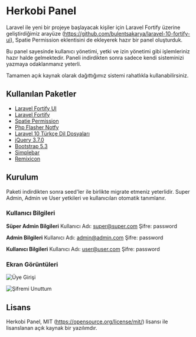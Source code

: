 
# Herkobi Panel
Laravel ile yeni bir projeye başlayacak kişiler için Laravel Fortify üzerine geliştirdiğimiz arayüze (https://github.com/bulentsakarya/laravel-10-fortify-ui), Spatie Permission eklentisini de ekleyerek hazır bir panel oluşturduk.

Bu panel sayesinde kullanıcı yönetimi, yetki ve izin yönetimi gibi işlemleriniz hazır halde gelmektedir. Paneli indirdikten sonra sadece kendi sisteminizi yazmaya odaklanmanız yeterli.

Tamamen açık kaynak olarak dağıttığımız sistemi rahatlıkla kullanabilirsiniz.

## Kullanılan Paketler

- [Laravel Fortify UI](https://github.com/bulentsakarya/laravel-10-fortify-ui)
- [Laravel Fortify](https://laravel.com/docs/10.x/fortify)
- [Spatie Permission](https://github.com/spatie/laravel-permission)
- [Php Flasher Notfy](https://github.com/php-flasher/flasher-notyf-laravel)
- [Laravel 10 Türkçe Dil Dosyaları](https://github.com/laravel-tr/Laravel10-lang)
- [jQuery 3.7.0](https://jquery.com/)
- [Bootstrap 5.3](https://github.com/twbs)
- [Simplebar](https://github.com/Grsmto/simplebar)
- [Remixicon](https://github.com/Remix-Design/RemixIcon)

## Kurulum
Paketi indirdikten sonra seed'ler ile birlikte migrate etmeniz yeterlidir. Super Admin, Admin ve User yetkileri ve kullanıcıları otomatik tanımlanır.

### Kullanıcı Bilgileri
**Süper Admin Bilgileri**
Kullanıcı Adı: super@super.com
Şifre: password

**Admin Bilgileri**
Kullanıcı Adı: admin@admin.com
Şifre: password

**Kullanıcı Bilgileri**
Kullanıcı Adı: user@user.com
Şifre: password

### Ekran Görüntüleri
![Üye Girişi](https://drive.google.com/file/d/1SGoAeEHokllurQ_r1bidSF0iemgyqr5S/view?usp=drive_link)

![Şifremi Unuttum](https://drive.google.com/file/d/1xzlq9uDWv0nEDaEM-KYw-DxEioKnLdhk/view?usp=drive_link)

## Lisans
Herkobi Panel, MIT (https://opensource.org/license/mit/) lisansı ile lisanslanan açık kaynak bir yazılımdır.
